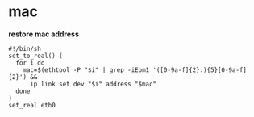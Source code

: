mac
===

**restore mac address**

    #!/bin/sh
    set_to_real() (
      for i do
        mac=$(ethtool -P "$i" | grep -iEom1 '([0-9a-f]{2}:){5}[0-9a-f]{2}') &&
          ip link set dev "$i" address "$mac"
      done
    )
    set_real eth0
